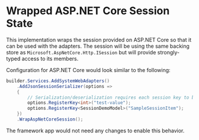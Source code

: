 # Wrapped ASP.NET Core Session State

This implementation wraps the session provided on ASP.NET Core so that it can be used with the adapters. The session will be using the same backing store as `Microsoft.AspNetCore.Http.ISession` but will provide strongly-typed access to its members.

Configuration for ASP.NET Core would look similar to the following:

```csharp
builder.Services.AddSystemWebAdapters()
    .AddJsonSessionSerializer(options =>
    {
        // Serialization/deserialization requires each session key to be registered to a type
        options.RegisterKey<int>("test-value");
        options.RegisterKey<SessionDemoModel>("SampleSessionItem");
    })
    .WrapAspNetCoreSession();
```

The framework app would not need any changes to enable this behavior.